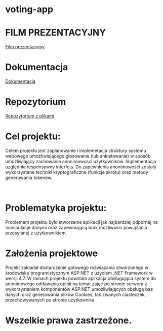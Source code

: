 # voting-app

# FILM PREZENTACYJNY
[Film prezentacyjny](https://www.youtube.com/watch?v=EOBhkRp8EdM&feature=youtu.be&fbclid=IwAR136ZcahdLxRphxvOG2jxAN1E2-4WeVj3hnz3T_G3qVSpS5eRtivdGZgsg)

# Dokumentacja 
[Dokumentacja](help.md) </br>

# Repozytorium 
[Repozytorium z plikami](https://github.com/kowalczykmar/voting-app)
# Cel projektu:

Celem projektu jest zaplanowanie i implemetacja struktury systemu webowego umożliwiającego głosowanie (lub ankietowanie) w sposób umożliwiający zachowanie anonimowości użytkowników.
Implementacja uzględnia responsywny interfejs. Do zapewnienia anonimowości zostały wykorzystane techniki kryptograficzne (funkcje skrótu) oraz metody generowania tokenów.

<br/>

# Problematyka projektu:
Problemem projektu było stworzenie aplikacji jak najbardziej odpornej na manipulacje danymi oraz zapewniającą brak możliwości powiązania przesyłanej z użytkownikiem.

# Założenia projektowe
Projekt zakładał dostarczenie gotowego rozwiązania stworzonego w środowisku programistycznym ASP.NET z użyciem .NET Framework w wersji 4.7. 
W ramach projektu powstała aplikacja obsługująca system do anonimowego oddawania opinii na temat zajęć po stronie serwera z wykorzystaniem komponentów ASP.NET umożliwiających obsługę baz danych oraz generowania plików Cookies, tak zwanych ciasteczek, przechowywanych po stronie użytkownika. 

# Wszelkie prawa zastrzeżone.
